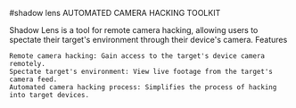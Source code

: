 #shadow lens 
AUTOMATED CAMERA HACKING TOOLKIT

Shadow Lens is a tool for remote camera hacking, allowing users to spectate their target's environment through their device's camera.
Features

    Remote camera hacking: Gain access to the target's device camera remotely.
    Spectate target's environment: View live footage from the target's camera feed.
    Automated camera hacking process: Simplifies the process of hacking into target devices.
